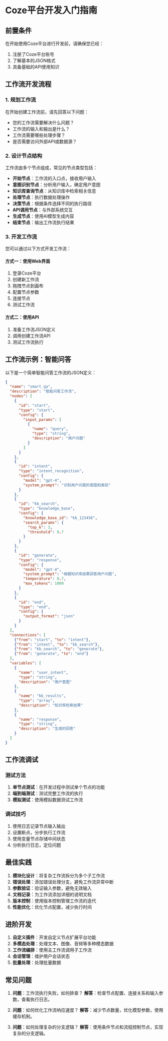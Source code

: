 # Coze平台开发入门指南

## 前置条件

在开始使用Coze平台进行开发前，请确保您已经：

1. 注册了Coze平台账号
2. 了解基本的JSON格式
3. 具备基础的API使用知识

## 工作流开发流程

### 1. 规划工作流

在开始创建工作流前，请先回答以下问题：

- 您的工作流需要解决什么问题？
- 工作流的输入和输出是什么？
- 工作流需要哪些处理步骤？
- 是否需要访问外部API或数据源？

### 2. 设计节点结构

工作流由多个节点组成，常见的节点类型包括：

- **开始节点**：工作流的入口点，接收用户输入
- **意图识别节点**：分析用户输入，确定用户意图
- **知识库查询节点**：从知识库中检索相关信息
- **处理节点**：执行数据处理操作
- **决策节点**：根据条件选择不同的执行路径
- **API调用节点**：与外部系统交互
- **生成节点**：使用AI模型生成内容
- **结束节点**：输出工作流执行结果

### 3. 开发工作流

您可以通过以下方式开发工作流：

#### 方式一：使用Web界面

1. 登录Coze平台
2. 创建新工作流
3. 拖拽节点到画布
4. 配置节点参数
5. 连接节点
6. 测试工作流

#### 方式二：使用API

1. 准备工作流JSON定义
2. 调用创建工作流API
3. 测试工作流执行

## 工作流示例：智能问答

以下是一个简单智能问答工作流的JSON定义：

```json
{
  "name": "smart_qa",
  "description": "智能问答工作流",
  "nodes": [
    {
      "id": "start",
      "type": "start",
      "config": {
        "input_params": [
          {
            "name": "query",
            "type": "string",
            "description": "用户问题"
          }
        ]
      }
    },
    {
      "id": "intent",
      "type": "intent_recognition",
      "config": {
        "model": "gpt-4",
        "system_prompt": "识别用户问题的意图和类别"
      }
    },
    {
      "id": "kb_search",
      "type": "knowledge_base",
      "config": {
        "knowledge_base_id": "kb_123456",
        "search_params": {
          "top_k": 3,
          "threshold": 0.7
        }
      }
    },
    {
      "id": "generate",
      "type": "response",
      "config": {
        "model": "gpt-4",
        "system_prompt": "根据知识库结果回答用户问题",
        "temperature": 0.7,
        "max_tokens": 1000
      }
    },
    {
      "id": "end",
      "type": "end",
      "config": {
        "output_format": "json"
      }
    }
  ],
  "connections": [
    {"from": "start", "to": "intent"},
    {"from": "intent", "to": "kb_search"},
    {"from": "kb_search", "to": "generate"},
    {"from": "generate", "to": "end"}
  ],
  "variables": [
    {
      "name": "user_intent",
      "type": "string",
      "description": "用户意图"
    },
    {
      "name": "kb_results",
      "type": "array",
      "description": "知识库检索结果"
    },
    {
      "name": "response",
      "type": "string",
      "description": "生成的回答"
    }
  ]
}
```

## 工作流调试

### 测试方法

1. **单节点测试**：在开发过程中测试单个节点的功能
2. **端到端测试**：测试完整工作流的执行
3. **模拟测试**：使用模拟数据测试工作流

### 调试技巧

1. 使用日志记录节点输入输出
2. 设置断点，分步执行工作流
3. 使用变量节点存储中间状态
4. 分析执行日志，定位问题

## 最佳实践

1. **模块化设计**：将复杂工作流拆分为多个子工作流
2. **错误处理**：添加错误处理分支，避免工作流异常中断
3. **参数验证**：验证输入参数，避免无效输入
4. **文档记录**：为工作流添加详细的说明文档
5. **版本控制**：使用版本控制管理工作流的迭代
6. **性能优化**：优化节点配置，减少执行时间

## 进阶开发

1. **自定义插件**：开发自定义节点扩展平台功能
2. **多模态处理**：处理文本、图像、音频等多种模态数据
3. **工作流编排**：使用主工作流调用子工作流
4. **会话管理**：维护用户会话状态
5. **批量处理**：处理批量数据

## 常见问题

1. **问题**：工作流执行失败，如何排查？
   **解答**：检查节点配置、连接关系和输入参数，查看执行日志。

2. **问题**：如何优化工作流响应速度？
   **解答**：减少节点数量，优化模型参数，使用缓存机制。

3. **问题**：如何处理复杂的分支逻辑？
   **解答**：使用条件节点和流程控制节点，实现复杂的分支逻辑。 